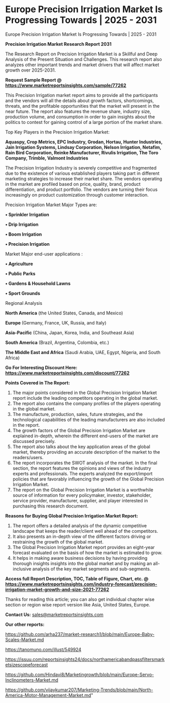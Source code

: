 # Europe Precision Irrigation Market Is Progressing Towards | 2025 - 2031

Europe Precision Irrigation Market Is Progressing Towards | 2025 - 2031


<strong>Precision Irrigation Market Research Report 2031</strong>

The Research Report on Precision Irrigation Market is a Skillful and Deep Analysis of the Present Situation and Challenges. This research report also analyzes other important trends and market drivers that will affect market growth over 2025-2031.

<strong>Request Sample Report @ <a href=https://www.marketreportsinsights.com/sample/77262>https://www.marketreportsinsights.com/sample/77262</a></strong>

This Precision Irrigation market report aims to provide all the participants and the vendors will all the details about growth factors, shortcomings, threats, and the profitable opportunities that the market will present in the near future. The report also features the revenue share, industry size, production volume, and consumption in order to gain insights about the politics to contest for gaining control of a large portion of the market share.

Top Key Players in the Precision Irrigation Market:

<strong>Aquaspy, Crop Metrics, EPC Industry, Grodan, Hortau, Hunter Industries, Jain Irrigation Systems, Lindsay Corporation, Nelson Irrigation, Netafim, Rain Bird Corporation, Reinke Manufacturer, Rivulis Irrigation, The Toro Company, Trimble, Valmont Industries</strong>

The Precision Irrigation Industry is severely competitive and fragmented due to the existence of various established players taking part in different marketing strategies to increase their market share. The vendors operating in the market are profiled based on price, quality, brand, product differentiation, and product portfolio. The vendors are turning their focus increasingly on product customization through customer interaction.

Precision Irrigation Market Major Types are:

<strong>• Sprinkler Irrigation

• Drip Irrigation

• Boom Irrigation

• Precision Irrigation</strong>

Market Major end-user applications :

<strong>• Agriculture

• Public Parks

• Gardens & Household Lawns

• Sport Grounds</strong>

Regional Analysis

</u><strong><b>North America</b></strong> (the United States, Canada, and Mexico)

<strong><b>Europe </b></strong>(Germany, France, UK, Russia, and Italy)

<strong><b>Asia-Pacific</b></strong> (China, Japan, Korea, India, and Southeast Asia)

<strong><b>South America</b></strong> (Brazil, Argentina, Colombia, etc.)

<strong><b>The Middle East and Africa</b></strong> (Saudi Arabia, UAE, Egypt, Nigeria, and South Africa)

<strong>Go For Interesting Discount Here: <a href=https://www.marketreportsinsights.com/discount/77262>https://www.marketreportsinsights.com/discount/77262</a></strong>

<strong>Points Covered in The Report:</strong>
<ol>
  <li>The major points considered in the Global Precision Irrigation Market report include the leading competitors operating in the global market.</li>
  <li>The report also contains the company profiles of the players operating in the global market.</li>
  <li>The manufacture, production, sales, future strategies, and the technological capabilities of the leading manufacturers are also included in the report.</li>
  <li>The growth factors of the Global Precision Irrigation Market are explained in-depth, wherein the different end-users of the market are discussed precisely.</li>
  <li>The report also talks about the key application areas of the global market, thereby providing an accurate description of the market to the readers/users.</li>
  <li>The report incorporates the SWOT analysis of the market. In the final section, the report features the opinions and views of the industry experts and professionals. The experts analyzed the export/import policies that are favorably influencing the growth of the Global Precision Irrigation Market.</li>
  <li>The report on the Global Precision Irrigation Market is a worthwhile source of information for every policymaker, investor, stakeholder, service provider, manufacturer, supplier, and player interested in purchasing this research document.</li>
</ol>
<strong>Reasons for Buying Global Precision Irrigation Market Report:</strong>

<ol>
  <li>The report offers a detailed analysis of the dynamic competitive landscape that keeps the reader/client well ahead of the competitors.</li>
  <li>It also presents an in-depth view of the different factors driving or restraining the growth of the global market.</li>
  <li>The Global Precision Irrigation Market report provides an eight-year forecast evaluated on the basis of how the market is estimated to grow.</li>
  <li>It helps in making aware business decisions by having providing thorough insights insights into the global market and by making an all-inclusive analysis of the key market segments and sub-segments.</li>
</ol>
<strong>Access full Report Description, TOC, Table of Figure, Chart, etc. @ <a href=https://www.marketreportsinsights.com/industry-forecast/precision-irrigation-market-growth-and-size-2021-77262>https://www.marketreportsinsights.com/industry-forecast/precision-irrigation-market-growth-and-size-2021-77262</a></strong>


Thanks for reading this article; you can also get individual chapter wise section or region wise report version like Asia, United States, Europe.

<strong>Contact Us:</strong>
sales@marketreportsinsights.com

<strong>Our other reports:</strong>

<a href=https://github.com/arha237/market-research1/blob/main/Europe-Baby-Scales-Market.md>https://github.com/arha237/market-research1/blob/main/Europe-Baby-Scales-Market.md</a>

<a href=https://tanomuno.com/illust/549924>https://tanomuno.com/illust/549924</a>

<a href=https://issuu.com/reportsinsights24/docs/northamericabandpassfiltersmarketsizescopeforecast>https://issuu.com/reportsinsights24/docs/northamericabandpassfiltersmarketsizescopeforecast</a>

<a href=https://github.com/Hindavi8/Marketingrowth/blob/main/Europe-Servo-Inclinometers-Market.md>https://github.com/Hindavi8/Marketingrowth/blob/main/Europe-Servo-Inclinometers-Market.md</a>

<a href=https://github.com/vijaykumar207/Marketing-Trends/blob/main/North-America-Motor-Management-Market.md>https://github.com/vijaykumar207/Marketing-Trends/blob/main/North-America-Motor-Management-Market.md</a>"
